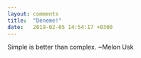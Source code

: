 ```yaml
---
layout: comments
title:  "Deneme!"
date:   2019-02-05 14:54:17 +0300
---
```


Simple is better than complex. ~Melon Usk